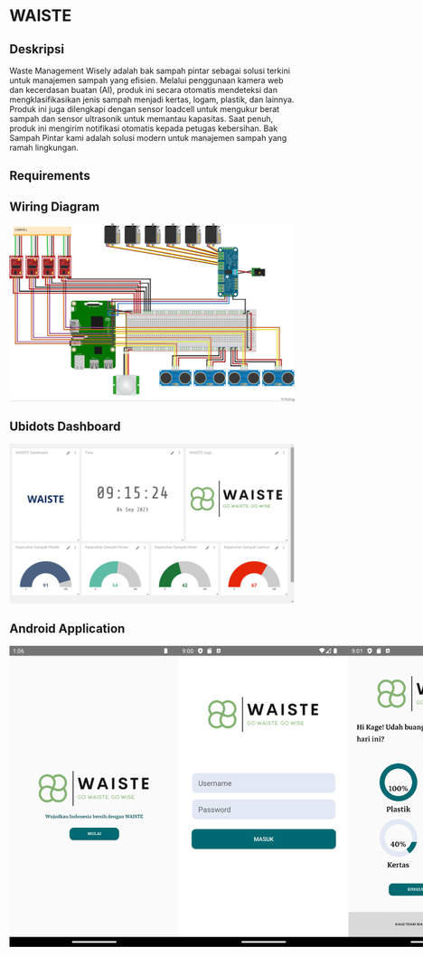 # WAISTE

## Deskripsi
Waste Management Wisely adalah bak sampah pintar sebagai solusi terkini untuk manajemen sampah yang efisien. Melalui penggunaan kamera web dan kecerdasan buatan (AI), produk ini secara otomatis mendeteksi dan mengklasifikasikan jenis sampah menjadi kertas, logam, plastik, dan lainnya. Produk ini juga dilengkapi dengan sensor loadcell untuk mengukur berat sampah dan sensor ultrasonik untuk memantau kapasitas. Saat penuh, produk ini mengirim notifikasi otomatis kepada petugas kebersihan. Bak Sampah Pintar kami adalah solusi modern untuk manajemen sampah yang ramah lingkungan.

## Requirements

## Wiring Diagram
![Dashboard Ubidots Waiste](images/wiring_diagram.jpg)

## Ubidots Dashboard
![Dashboard Ubidots Waiste](images/ubidots_dashboard.png)

## Android Application

<div style="display: flex; justify-content: space-between;">
    <img src="images/apps_1.png" alt="Android Application UI" width="300" height="533">
    <img src="images/apps_2.png" alt="Android Application UI" width="300" height="533">
    <img src="images/apps_3.png" alt="Android Application UI" width="300" height="533">
    <img src="images/apps_4.png" alt="Android Application UI" width="300" height="533">
    <img src="images/apps_5.png" alt="Android Application UI" width="300" height="533">
    <img src="images/apps_6.png" alt="Android Application UI" width="300" height="533">
</div>

